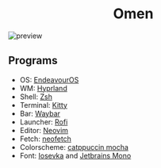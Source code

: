 <h1 align="center">Omen</h1>

![preview](https://github.com/aw4ki/dotfiles/assets/114169015/339f0b50-1da3-441b-bee7-5170619ae2e3)

## Programs

- OS: [EndeavourOS](https://endeavouros.com/)
- WM: [Hyprland](https://hyprland.org/)
- Shell: [Zsh](https://www.zsh.org/)
- Terminal: [Kitty](https://sw.kovidgoyal.net/kitty/)
- Bar: [Waybar](https://github.com/Alexays/Waybar)
- Launcher: [Rofi](https://github.com/davatorium/rofi)
- Editor: [Neovim](https://neovim.io/)
- Fetch: [neofetch](https://github.com/dylanaraps/neofetch)
- Colorscheme: [catppuccin mocha](https://github.com/catppuccin/catppuccin)
- Font: [Iosevka](https://github.com/be5invis/Iosevka) and [Jetbrains Mono](https://www.jetbrains.com/lp/mono/)
